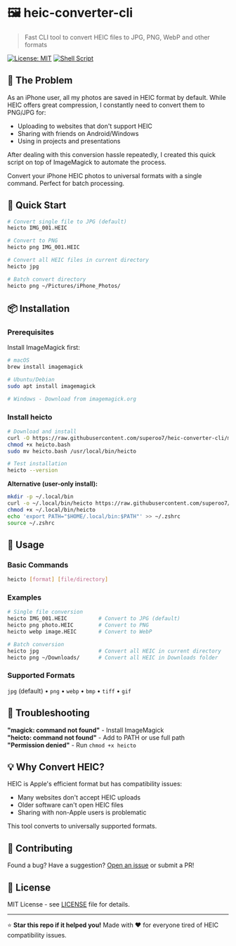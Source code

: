 # 🖼️ heic-converter-cli

> Fast CLI tool to convert HEIC files to JPG, PNG, WebP and other formats

[![License: MIT](https://img.shields.io/badge/License-MIT-yellow.svg)](https://opensource.org/licenses/MIT)
[![Shell Script](https://img.shields.io/badge/Shell-Bash/Zsh-green.svg)](https://www.gnu.org/software/bash/)

## 🤔 The Problem

As an iPhone user, all my photos are saved in HEIC format by default. While HEIC offers great compression, I constantly need to convert them to PNG/JPG for:
- Uploading to websites that don't support HEIC
- Sharing with friends on Android/Windows
- Using in projects and presentations

After dealing with this conversion hassle repeatedly, I created this quick script on top of ImageMagick to automate the process.

Convert your iPhone HEIC photos to universal formats with a single command. Perfect for batch processing.

## 🚀 Quick Start

```bash
# Convert single file to JPG (default)
heicto IMG_001.HEIC

# Convert to PNG
heicto png IMG_001.HEIC

# Convert all HEIC files in current directory
heicto jpg

# Batch convert directory
heicto png ~/Pictures/iPhone_Photos/
```

## 📦 Installation

### Prerequisites
Install ImageMagick first:
```bash
# macOS
brew install imagemagick

# Ubuntu/Debian  
sudo apt install imagemagick

# Windows - Download from imagemagick.org
```

### Install heicto

```bash
# Download and install
curl -O https://raw.githubusercontent.com/superoo7/heic-converter-cli/main/heicto.bash
chmod +x heicto.bash
sudo mv heicto.bash /usr/local/bin/heicto

# Test installation
heicto --version
```

**Alternative (user-only install):**
```bash
mkdir -p ~/.local/bin
curl -o ~/.local/bin/heicto https://raw.githubusercontent.com/superoo7/heic-converter-cli/main/heicto.bash
chmod +x ~/.local/bin/heicto
echo 'export PATH="$HOME/.local/bin:$PATH"' >> ~/.zshrc
source ~/.zshrc
```

## 📖 Usage

### Basic Commands
```bash
heicto [format] [file/directory]
```

### Examples
```bash
# Single file conversion
heicto IMG_001.HEIC          # Convert to JPG (default)
heicto png photo.HEIC        # Convert to PNG
heicto webp image.HEIC       # Convert to WebP

# Batch conversion
heicto jpg                   # Convert all HEIC in current directory
heicto png ~/Downloads/      # Convert all HEIC in Downloads folder
```

### Supported Formats
`jpg` (default) • `png` • `webp` • `bmp` • `tiff` • `gif`

## 🔧 Troubleshooting

**"magick: command not found"** - Install ImageMagick  
**"heicto: command not found"** - Add to PATH or use full path  
**"Permission denied"** - Run `chmod +x heicto`

## 💡 Why Convert HEIC?

HEIC is Apple's efficient format but has compatibility issues:
- Many websites don't accept HEIC uploads
- Older software can't open HEIC files
- Sharing with non-Apple users is problematic

This tool converts to universally supported formats.

## 🤝 Contributing

Found a bug? Have a suggestion? [Open an issue](https://github.com/superoo7/heic-converter-cli/issues) or submit a PR!

## 📄 License

MIT License - see [LICENSE](LICENSE) file for details.

---

⭐ **Star this repo if it helped you!** Made with ❤️ for everyone tired of HEIC compatibility issues.
